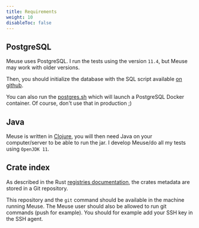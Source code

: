 ```yaml
---
title: Requirements
weight: 10
disableToc: false
---
```


## PostgreSQL

Meuse uses PostgreSQL. I run the tests using the version `11.4`, but Meuse may work with older versions.

Then, you should initialize the database with the SQL script available [on github](https://github.com/mcorbin/meuse/blob/master/dev/resources/sql/schema.sql).

You can also run the [postgres.sh](https://github.com/mcorbin/meuse/blob/master/postgres.sh) which will launch a PostgreSQL Docker container. Of course, don't use that in production ;)

## Java

Meuse is written in [Clojure](https://clojure.org/), you will then need Java on your computer/server to be able to run the jar. I develop Meuse/do all my tests using `OpenJDK 11`.

## Crate index

As described in the Rust [registries documentation](https://doc.rust-lang.org/nightly/cargo/reference/registries.html), the crates metadata are stored in a Git repository.

This repository and the `git` command should be available in the machine running Meuse. The Meuse user should also be allowed to run git commands (push for example). You should for example add your SSH key in the SSH agent.
